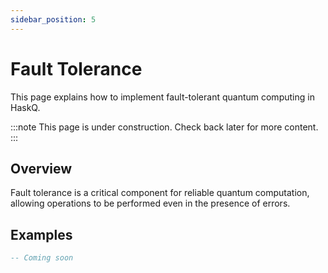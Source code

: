 ```yaml
---
sidebar_position: 5
---
```


# Fault Tolerance

This page explains how to implement fault-tolerant quantum computing in HaskQ.

:::note
This page is under construction. Check back later for more content.
:::

## Overview

Fault tolerance is a critical component for reliable quantum computation, allowing operations to be performed even in the presence of errors.

## Examples

```haskell
-- Coming soon
``` 
